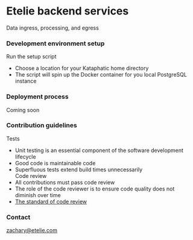 # Etelie backend services
Data ingress, processing, and egress

### Development environment setup
Run the setup script  
- Choose a location for your Kataphatic home directory  
- The script will spin up the Docker container for you local PostgreSQL instance  

### Deployment process
Coming soon

### Contribution guidelines
Tests  
- Unit testing is an essential component of the software development lifecycle  
- Good code is maintainable code  
- Superfluous tests extend build times unnecessarily  
Code review  
- All contributions must pass code review  
- The role of the code reviewer is to ensure code quality does not diminish over time  
- [The standard of code review](https://google.github.io/eng-practices/review/reviewer/standard.html)  

### Contact
zachary@etelie.com

